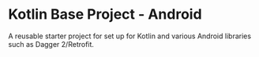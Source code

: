 # Kotlin Base Project - Android
A reusable starter project for set up for Kotlin and various Android libraries such as Dagger 2/Retrofit.